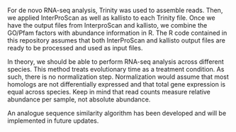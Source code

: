 For de novo RNA-seq analysis, Trinity was used to assemble reads. Then, we applied InterProScan as well as kallisto to each Trinity file. Once we have the output files from InterproScan and kallisto, we combine the GO/Pfam factors with abundance information in R. The R code contained in this repository assumes that both InterProScan and kallisto output files are ready to be processed and used as input files.

In theory, we should be able to perform RNA-seq analysis across different species. This method treats evolutionary time as a treatment condition. As such, there is no normalization step. Normalization would assume that most homologs are not differentially expressed and that total gene expression is equal across species. Keep in mind that read counts measure relative abundance per sample, not absolute abundance.

An analogue sequence similarity algorithm has been developed and will be implemented in future updates.